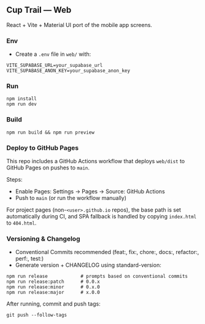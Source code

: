 ## Cup Trail — Web

React + Vite + Material UI port of the mobile app screens.

### Env
- Create a `.env` file in `web/` with:

```
VITE_SUPABASE_URL=your_supabase_url
VITE_SUPABASE_ANON_KEY=your_supabase_anon_key
```

### Run
```
npm install
npm run dev
```

### Build
```
npm run build && npm run preview
```

### Deploy to GitHub Pages
This repo includes a GitHub Actions workflow that deploys `web/dist` to GitHub Pages on pushes to `main`.

Steps:
- Enable Pages: Settings → Pages → Source: GitHub Actions
- Push to `main` (or run the workflow manually)

For project pages (non-`<user>.github.io` repos), the base path is set automatically during CI, and SPA fallback is handled by copying `index.html` to `404.html`.

### Versioning & Changelog
- Conventional Commits recommended (feat:, fix:, chore:, docs:, refactor:, perf:, test:)
- Generate version + CHANGELOG using standard-version:

```
npm run release            # prompts based on conventional commits
npm run release:patch      # 0.0.x
npm run release:minor      # 0.x.0
npm run release:major      # x.0.0
```

After running, commit and push tags:

```
git push --follow-tags
```


